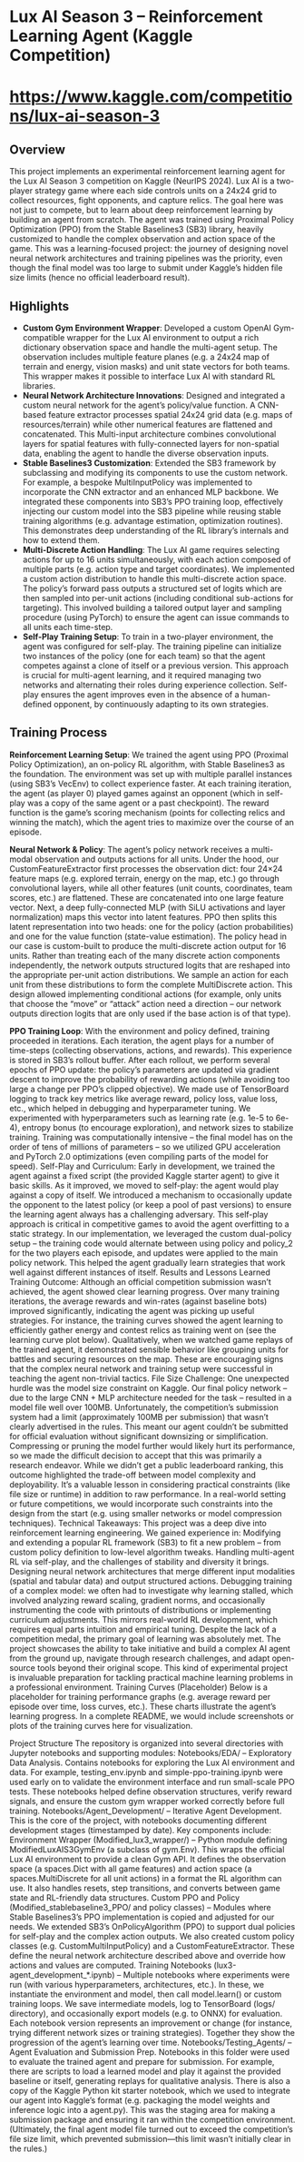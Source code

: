 # Lux AI Season 3 – Reinforcement Learning Agent (Kaggle Competition)
# https://www.kaggle.com/competitions/lux-ai-season-3

## Overview
This project implements an experimental reinforcement learning agent for the Lux AI Season 3 competition on Kaggle (NeurIPS 2024). Lux AI is a two-player strategy game where each side controls units on a 24x24 grid to collect resources, fight opponents, and capture relics. The goal here was not just to compete, but to learn about deep reinforcement learning by building an agent from scratch. The agent was trained using Proximal Policy Optimization (PPO) from the Stable Baselines3 (SB3) library, heavily customized to handle the complex observation and action space of the game. This was a learning-focused project: the journey of designing novel neural network architectures and training pipelines was the priority, even though the final model was too large to submit under Kaggle’s hidden file size limits (hence no official leaderboard result).

## Highlights
* **Custom Gym Environment Wrapper**: Developed a custom OpenAI Gym-compatible wrapper for the Lux AI environment to output a rich dictionary observation space and handle the multi-agent setup. The observation includes multiple feature planes (e.g. a 24x24 map of terrain and energy, vision masks) and unit state vectors for both teams. This wrapper makes it possible to interface Lux AI with standard RL libraries.
* **Neural Network Architecture Innovations**: Designed and integrated a custom neural network for the agent’s policy/value function. A CNN-based feature extractor processes spatial 24x24 grid data (e.g. maps of resources/terrain) while other numerical features are flattened and concatenated. This Multi-input architecture combines convolutional layers for spatial features with fully-connected layers for non-spatial data, enabling the agent to handle the diverse observation inputs.
* **Stable Baselines3 Customization**: Extended the SB3 framework by subclassing and modifying its components to use the custom network. For example, a bespoke MultiInputPolicy was implemented to incorporate the CNN extractor and an enhanced MLP backbone. We integrated these components into SB3’s PPO training loop, effectively injecting our custom model into the SB3 pipeline while reusing stable training algorithms (e.g. advantage estimation, optimization routines). This demonstrates deep understanding of the RL library’s internals and how to extend them.
* **Multi-Discrete Action Handling**: The Lux AI game requires selecting actions for up to 16 units simultaneously, with each action composed of multiple parts (e.g. action type and target coordinates). We implemented a custom action distribution to handle this multi-discrete action space. The policy’s forward pass outputs a structured set of logits which are then sampled into per-unit actions (including conditional sub-actions for targeting). This involved building a tailored output layer and sampling procedure (using PyTorch) to ensure the agent can issue commands to all units each time-step.
* **Self-Play Training Setup**: To train in a two-player environment, the agent was configured for self-play. The training pipeline can initialize two instances of the policy (one for each team) so that the agent competes against a clone of itself or a previous version. This approach is crucial for multi-agent learning, and it required managing two networks and alternating their roles during experience collection. Self-play ensures the agent improves even in the absence of a human-defined opponent, by continuously adapting to its own strategies.

## Training Process

**Reinforcement Learning Setup**: We trained the agent using PPO (Proximal Policy Optimization), an on-policy RL algorithm, with Stable Baselines3 as the foundation. The environment was set up with multiple parallel instances (using SB3’s VecEnv) to collect experience faster. At each training iteration, the agent (as player 0) played games against an opponent (which in self-play was a copy of the same agent or a past checkpoint). The reward function is the game’s scoring mechanism (points for collecting relics and winning the match), which the agent tries to maximize over the course of an episode.

**Neural Network & Policy**: The agent’s policy network receives a multi-modal observation and outputs actions for all units. Under the hood, our CustomFeatureExtractor first processes the observation dict: four 24×24 feature maps (e.g. explored terrain, energy on the map, etc.) go through convolutional layers, while all other features (unit counts, coordinates, team scores, etc.) are flattened. These are concatenated into one large feature vector. Next, a deep fully-connected MLP (with SiLU activations and layer normalization) maps this vector into latent features. PPO then splits this latent representation into two heads: one for the policy (action probabilities) and one for the value function (state-value estimation). The policy head in our case is custom-built to produce the multi-discrete action output for 16 units. Rather than treating each of the many discrete action components independently, the network outputs structured logits that are reshaped into the appropriate per-unit action distributions. We sample an action for each unit from these distributions to form the complete MultiDiscrete action. This design allowed implementing conditional actions (for example, only units that choose the “move” or “attack” action need a direction – our network outputs direction logits that are only used if the base action is of that type).

**PPO Training Loop**: With the environment and policy defined, training proceeded in iterations. Each iteration, the agent plays for a number of time-steps (collecting observations, actions, and rewards). This experience is stored in SB3’s rollout buffer. After each rollout, we perform several epochs of PPO update: the policy’s parameters are updated via gradient descent to improve the probability of rewarding actions (while avoiding too large a change per PPO’s clipped objective). We made use of TensorBoard logging to track key metrics like average reward, policy loss, value loss, etc., which helped in debugging and hyperparameter tuning. We experimented with hyperparameters such as learning rate (e.g. 1e-5 to 6e-4), entropy bonus (to encourage exploration), and network sizes to stabilize training. Training was computationally intensive – the final model has on the order of tens of millions of parameters – so we utilized GPU acceleration and PyTorch 2.0 optimizations (even compiling parts of the model for speed). Self-Play and Curriculum: Early in development, we trained the agent against a fixed script (the provided Kaggle starter agent) to give it basic skills. As it improved, we moved to self-play: the agent would play against a copy of itself. We introduced a mechanism to occasionally update the opponent to the latest policy (or keep a pool of past versions) to ensure the learning agent always has a challenging adversary. This self-play approach is critical in competitive games to avoid the agent overfitting to a static strategy. In our implementation, we leveraged the custom dual-policy setup – the training code would alternate between using policy and policy_2 for the two players each episode, and updates were applied to the main policy network. This helped the agent gradually learn strategies that work well against different instances of itself.
Results and Lessons Learned
Training Outcome: Although an official competition submission wasn’t achieved, the agent showed clear learning progress. Over many training iterations, the average rewards and win-rates (against baseline bots) improved significantly, indicating the agent was picking up useful strategies. For instance, the training curves showed the agent learning to efficiently gather energy and contest relics as training went on (see the learning curve plot below). Qualitatively, when we watched game replays of the trained agent, it demonstrated sensible behavior like grouping units for battles and securing resources on the map. These are encouraging signs that the complex neural network and training setup were successful in teaching the agent non-trivial tactics. File Size Challenge: One unexpected hurdle was the model size constraint on Kaggle. Our final policy network – due to the large CNN + MLP architecture needed for the task – resulted in a model file well over 100MB. Unfortunately, the competition’s submission system had a limit (approximately 100MB per submission) that wasn’t clearly advertised in the rules. This meant our agent couldn’t be submitted for official evaluation without significant downsizing or simplification. Compressing or pruning the model further would likely hurt its performance, so we made the difficult decision to accept that this was primarily a research endeavor. While we didn’t get a public leaderboard ranking, this outcome highlighted the trade-off between model complexity and deployability. It’s a valuable lesson in considering practical constraints (like file size or runtime) in addition to raw performance. In a real-world setting or future competitions, we would incorporate such constraints into the design from the start (e.g. using smaller networks or model compression techniques). Technical Takeaways: This project was a deep dive into reinforcement learning engineering. We gained experience in:
Modifying and extending a popular RL framework (SB3) to fit a new problem – from custom policy definition to low-level algorithm tweaks.
Handling multi-agent RL via self-play, and the challenges of stability and diversity it brings.
Designing neural network architectures that merge different input modalities (spatial and tabular data) and output structured actions.
Debugging training of a complex model: we often had to investigate why learning stalled, which involved analyzing reward scaling, gradient norms, and occasionally instrumenting the code with printouts of distributions or implementing curriculum adjustments. This mirrors real-world RL development, which requires equal parts intuition and empirical tuning.
Despite the lack of a competition medal, the primary goal of learning was absolutely met. The project showcases the ability to take initiative and build a complex AI agent from the ground up, navigate through research challenges, and adapt open-source tools beyond their original scope. This kind of experimental project is invaluable preparation for tackling practical machine learning problems in a professional environment.
Training Curves (Placeholder)
Below is a placeholder for training performance graphs (e.g. average reward per episode over time, loss curves, etc.). These charts illustrate the agent’s learning progress. In a complete README, we would include screenshots or plots of the training curves here for visualization.

Project Structure
The repository is organized into several directories with Jupyter notebooks and supporting modules:
Notebooks/EDA/ – Exploratory Data Analysis. Contains notebooks for exploring the Lux AI environment and data. For example, testing_env.ipynb and simple-ppo-training.ipynb were used early on to validate the environment interface and run small-scale PPO tests. These notebooks helped define observation structures, verify reward signals, and ensure the custom gym wrapper worked correctly before full training.
Notebooks/Agent_Development/ – Iterative Agent Development. This is the core of the project, with notebooks documenting different development stages (timestamped by date). Key components include:
Environment Wrapper (Modified_lux3_wrapper/) – Python module defining ModifiedLuxAIS3GymEnv (a subclass of gym.Env). This wraps the official Lux AI environment to provide a clean Gym API. It defines the observation space (a spaces.Dict with all game features) and action space (a spaces.MultiDiscrete for all unit actions) in a format the RL algorithm can use. It also handles resets, step transitions, and converts between game state and RL-friendly data structures.
Custom PPO and Policy (Modified_stablebaseline3_PPO/ and policy classes) – Modules where Stable Baselines3’s PPO implementation is copied and adjusted for our needs. We extended SB3’s OnPolicyAlgorithm (PPO) to support dual policies for self-play and the complex action outputs. We also created custom policy classes (e.g. CustomMultiInputPolicy) and a CustomFeatureExtractor. These define the neural network architecture described above and override how actions and values are computed.
Training Notebooks (lux3-agent_development_*.ipynb) – Multiple notebooks where experiments were run (with various hyperparameters, architectures, etc.). In these, we instantiate the environment and model, then call model.learn() or custom training loops. We save intermediate models, log to TensorBoard (logs/ directory), and occasionally export models (e.g. to ONNX) for evaluation. Each notebook version represents an improvement or change (for instance, trying different network sizes or training strategies). Together they show the progression of the agent’s learning over time.
Notebooks/Testing_Agents/ – Agent Evaluation and Submission Prep. Notebooks in this folder were used to evaluate the trained agent and prepare for submission. For example, there are scripts to load a learned model and play it against the provided baseline or itself, generating replays for qualitative analysis. There is also a copy of the Kaggle Python kit starter notebook, which we used to integrate our agent into Kaggle’s format (e.g. packaging the model weights and inference logic into a agent.py). This was the staging area for making a submission package and ensuring it ran within the competition environment. (Ultimately, the final agent model file turned out to exceed the competition’s file size limit, which prevented submission—this limit wasn’t initially clear in the rules.)
